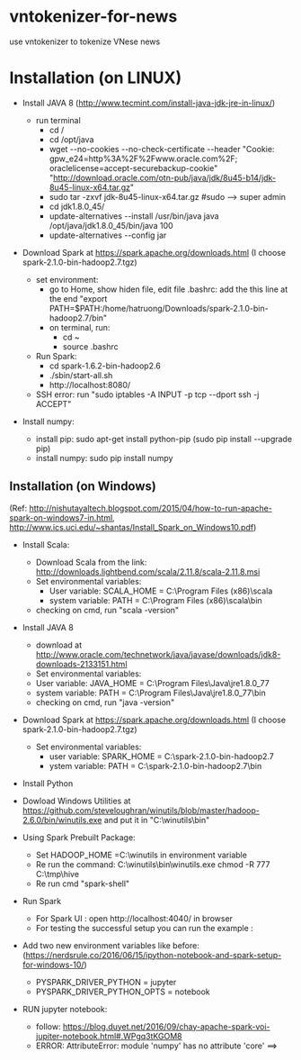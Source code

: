 # vntokenizer-for-news
use vntokenizer to tokenize VNese news

# Installation (on LINUX)
  - Install JAVA 8 (http://www.tecmint.com/install-java-jdk-jre-in-linux/)
    * run terminal
      + cd /
      + cd /opt/java
      + wget --no-cookies --no-check-certificate --header "Cookie: gpw_e24=http%3A%2F%2Fwww.oracle.com%2F; oraclelicense=accept-securebackup-cookie" "http://download.oracle.com/otn-pub/java/jdk/8u45-b14/jdk-8u45-linux-x64.tar.gz"
      + sudo tar -zxvf jdk-8u45-linux-x64.tar.gz #sudo --> super admin
      + cd jdk1.8.0_45/
      + update-alternatives --install /usr/bin/java java /opt/java/jdk1.8.0_45/bin/java 100
      + update-alternatives --config jar
      
  - Download Spark at https://spark.apache.org/downloads.html (I choose spark-2.1.0-bin-hadoop2.7.tgz)
    * set environment:
      + go to Home, show hiden file, edit file .bashrc: add the this line at the end "export PATH=$PATH:/home/hatruong/Downloads/spark-2.1.0-bin-hadoop2.7/bin"
      + on terminal, run: 
        + cd ~
        + source .bashrc
    * Run Spark:
      + cd spark-1.6.2-bin-hadoop2.6
      + ./sbin/start-all.sh
      + http://localhost:8080/
    * SSH error: run "sudo iptables -A INPUT -p tcp --dport ssh -j ACCEPT"
  - Install numpy:
    + install pip: sudo apt-get install python-pip (sudo pip install --upgrade pip)
    + install numpy: sudo pip install numpy
    
## Installation (on Windows)
(Ref: http://nishutayaltech.blogspot.com/2015/04/how-to-run-apache-spark-on-windows7-in.html, http://www.ics.uci.edu/~shantas/Install_Spark_on_Windows10.pdf)
  - Install Scala: 
    * Download Scala from the link: http://downloads.lightbend.com/scala/2.11.8/scala-2.11.8.msi
    * Set environmental variables:
      * User variable: SCALA_HOME = C:\Program Files (x86)\scala
      * system variable: PATH = C:\Program Files (x86)\scala\bin
    * checking on cmd, run "scala -version"
    
  - Install JAVA 8
    * download at http://www.oracle.com/technetwork/java/javase/downloads/jdk8-downloads-2133151.html
     * Set environmental variables:
      * User variable: JAVA_HOME = C:\Program Files\Java\jre1.8.0_77
      * system variable: PATH = C:\Program Files\Java\jre1.8.0_77\bin
    * checking on cmd, run "java -version"
    
  - Download Spark at https://spark.apache.org/downloads.html (I choose spark-2.1.0-bin-hadoop2.7.tgz)
    * Set environmental variables:
      + user variable: SPARK_HOME = C:\spark-2.1.0-bin-hadoop2.7
      + ystem variable: PATH = C:\spark-2.1.0-bin-hadoop2.7\bin
      
  - Install Python

  - Dowload Windows Utilities at https://github.com/steveloughran/winutils/blob/master/hadoop-2.6.0/bin/winutils.exe and put it in "C:\winutils\bin"
  - Using Spark Prebuilt Package:
    * Set HADOOP_HOME =C:\winutils in environment variable
    * Re run the command: C:\winutils\bin\winutils.exe chmod -R 777 C:\tmp\hive
    * Re run cmd "spark-shell"
  - Run Spark
    * For Spark UI : open http://localhost:4040/ in browser
    * For testing the successful setup you can run the example :
  - Add two new environment variables like before: (https://nerdsrule.co/2016/06/15/ipython-notebook-and-spark-setup-for-windows-10/)
    * PYSPARK_DRIVER_PYTHON = jupyter
    * PYSPARK_DRIVER_PYTHON_OPTS = notebook
  - RUN jupyter notebook:
    * follow: https://blog.duyet.net/2016/09/chay-apache-spark-voi-jupiter-notebook.html#.WPgq3tKGOM8
    * ERROR: AttributeError: module 'numpy' has no attribute 'core' ==> 
    
## 
